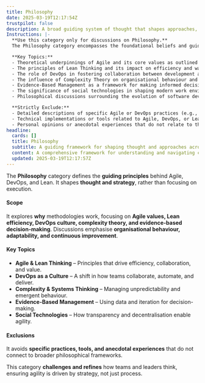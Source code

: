 ```yaml
---
title: Philosophy
date: 2025-03-19T12:17:54Z
trustpilot: false
description: A broad guiding system of thought that shapes approaches, perspectives, and methodologies but is not itself a method, practice, or principle (e.g., 	Social Technologies, DevOps, Agile, Lean Thinking).
Instructions: |-
  **Use this category only for discussions on Philosophy.**  
  The Philosophy category encompasses the foundational beliefs and guiding principles that shape methodologies and approaches within Agile, DevOps, Lean, and related frameworks. It is not focused on specific practices or methods but rather on the overarching ideas that inform and influence these practices.

  **Key Topics:**
  - Theoretical underpinnings of Agile and its core values as outlined in the Agile Manifesto.
  - The principles of Lean Thinking and its impact on efficiency and waste reduction.
  - The role of DevOps in fostering collaboration between development and operations teams.
  - The influence of Complexity Theory on organisational behaviour and decision-making.
  - Evidence-Based Management as a framework for making informed decisions based on empirical data.
  - The significance of social technologies in shaping modern work environments and team dynamics.
  - Philosophical discussions surrounding the evolution of software development practices and their implications for business agility.

  **Strictly Exclude:**
  - Detailed descriptions of specific Agile or DevOps practices (e.g., Scrum ceremonies, Kanban boards).
  - Technical implementations or tools related to Agile, DevOps, or Lean methodologies.
  - Personal opinions or anecdotal experiences that do not relate to the philosophical underpinnings of the discussed frameworks.
headline:
  cards: []
  title: Philosophy
  subtitle: A guiding framework for shaping thought and approaches across methodologies, enhancing understanding and adaptability in complex environments.
  content: A comprehensive framework for understanding and navigating complex systems, emphasising adaptability and continuous improvement. It encompasses practices related to flow management, iterative development, team dynamics, and empirical decision-making, drawing insights from various thought leaders and methodologies to enhance organisational effectiveness and responsiveness.
  updated: 2025-03-19T12:17:57Z
---
```


The **Philosophy** category defines the **guiding principles** behind Agile, DevOps, and Lean. It shapes **thought and strategy**, rather than focusing on execution.

#### **Scope**

It explores **why** methodologies work, focusing on **Agile values, Lean efficiency, DevOps culture, complexity theory, and evidence-based decision-making**. Discussions emphasise **organisational behaviour, adaptability, and continuous improvement**.

#### **Key Topics**

- **Agile & Lean Thinking** – Principles that drive efficiency, collaboration, and value.
- **DevOps as a Culture** – A shift in how teams collaborate, automate, and deliver.
- **Complexity & Systems Thinking** – Managing unpredictability and emergent behaviour.
- **Evidence-Based Management** – Using data and iteration for decision-making.
- **Social Technologies** – How transparency and decentralisation enable agility.

#### **Exclusions**

It avoids **specific practices, tools, and anecdotal experiences** that do not connect to broader philosophical frameworks.

This category **challenges and refines** how teams and leaders think, ensuring agility is driven by strategy, not just process.
